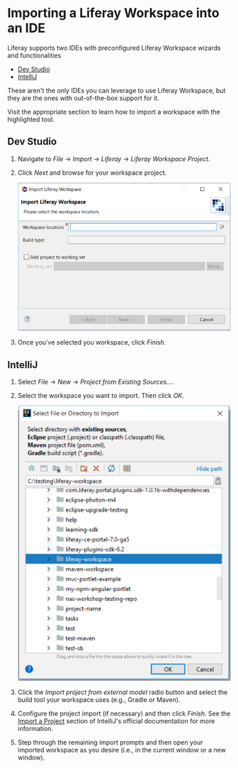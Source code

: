 # Importing a Liferay Workspace into an IDE

Liferay supports two IDEs with preconfigured Liferay Workspace wizards and
functionalities

- [Dev Studio](#dev-studio)
- [IntelliJ](#intellij)

These aren't the only IDEs you can leverage to use Liferay Workspace, but they
are the ones with out-of-the-box support for it.

Visit the appropriate section to learn how to import a workspace with the
highlighted tool.

## Dev Studio

1.  Navigate to *File* &rarr; *Import* &rarr; *Liferay* &rarr; *Liferay
    Workspace Project*.

2.  Click *Next* and browse for your workspace project.

    ![Figure 1: You can import an existing Liferay Workspace into your current Dev Studio session.](../../../images/liferay-workspace-import.png)

3.  Once you've selected you workspace, click *Finish*.

## IntelliJ

1.  Select *File* &rarr; *New* &rarr; *Project from Existing Sources...*.

2.  Select the workspace you want to import. Then click *OK*.

    ![Figure 2: Specify your workspace's configurations.](../../../images/intellij-import-workspace.png)

3.  Click the *Import project from external model* radio button and select the
    build tool your workspace uses (e.g., Gradle or Maven).

4.  Configure the project import (if necessary) and then click *Finish*. See the
    [Import a Project](https://www.jetbrains.com/help/idea/creating-and-managing-projects.html#importing-project)
    section of IntelliJ's official documentation for more information.

5.  Step through the remaining import prompts and then open your imported
    workspace as you desire (i.e., in the current window or a new window).
